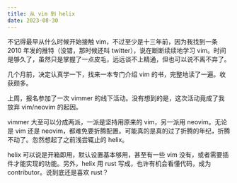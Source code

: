 ```yaml
---
title: 从 vim 到 helix
date: 2023-08-30
---
```

不记得最早从什么时候开始接触 vim，不过至少是十三年前，因为我找到一条 2010 年发的推特（没错，那时候还叫 twitter），说在断断续续地学习 vim。时间是够久了，虽然只是掌握了一点皮毛，远远谈不上精通，但也可以说不离不弃了。

几个月前，决定认真学一下，找来一本专门介绍 vim 的书，完整地读了一遍。收获颇多。

上周，报名参加了一次 vimmer 的线下活动。没有想到的是，这次活动竟成了我放弃 vim/neovim 的起因。

vimmer 大至可以分成两派，一派是坚持用原来的 vim，另一派用 neovim。无论是 vim 还是 neovim，都难免要折腾配置。可能真的是真的过了折腾的年纪，折腾不动了。忽然想起了之前浅尝辄止的 helix。

helix 可以说是开箱即用，默认设置基本够用，甚至有一些 vim 没有，或者需要插件才能实现的功能。另外，helix 用 rust 写成，也许有机会看懂代码，成为 contributor。说到底还是喜欢 rust？


